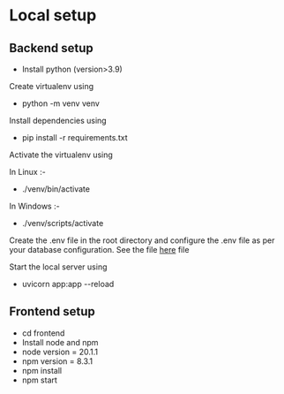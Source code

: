 # Local setup


## Backend setup
* Install python (version>3.9)

Create virtualenv using 
* python -m venv venv

Install dependencies using 
* pip install -r requirements.txt

Activate the virtualenv using

In Linux :-
* ./venv/bin/activate

In Windows :-
* ./venv/scripts/activate

Create the .env file in the root directory and configure the .env file as per your database configuration.
See the file [here](.env.example) file


Start the local server using 
* uvicorn app:app --reload

## Frontend setup

* cd frontend
* Install node and npm
* node version = 20.1.1
* npm version = 8.3.1
* npm install
* npm start